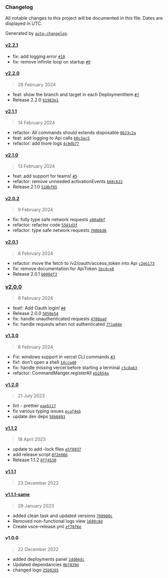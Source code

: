 ### Changelog

All notable changes to this project will be documented in this file. Dates are displayed in UTC.

Generated by [`auto-changelog`](https://github.com/CookPete/auto-changelog).

#### [v2.2.1](https://github.com/aarondill/Vercel-Project-Manager/compare/v2.2.0...v2.2.1)

- fix: add logging.error [`#10`](https://github.com/aarondill/Vercel-Project-Manager/pull/10)
- fix: remove infinite loop on startup [`#9`](https://github.com/aarondill/Vercel-Project-Manager/pull/9)

#### [v2.2.0](https://github.com/aarondill/Vercel-Project-Manager/compare/v2.1.1...v2.2.0)

> 28 February 2024

- feat: show the branch and target in each DeploymentItem [`#7`](https://github.com/aarondill/Vercel-Project-Manager/pull/7)
- Release 2.2.0 [`b1983e1`](https://github.com/aarondill/Vercel-Project-Manager/commit/b1983e1c98b1fc59e0b9c1b6b8ece6258e70e2dc)

#### [v2.1.1](https://github.com/aarondill/Vercel-Project-Manager/compare/v2.1.0...v2.1.1)

> 14 February 2024

- refactor: All commands should extends disposable [`0b23c2a`](https://github.com/aarondill/Vercel-Project-Manager/commit/0b23c2a487a4f11c1462e8a69f179b1c6f14f05c)
- feat: add logging to Api calls [`b0c3ec5`](https://github.com/aarondill/Vercel-Project-Manager/commit/b0c3ec59d11c3235c82e152a0a3a1d2c429ac07a)
- refactor: add more logs [`4c0db77`](https://github.com/aarondill/Vercel-Project-Manager/commit/4c0db77809f77905cde10c4cb467a7543e755586)

#### [v2.1.0](https://github.com/aarondill/Vercel-Project-Manager/compare/v2.0.2...v2.1.0)

> 13 February 2024

- feat: add support for teams! [`#5`](https://github.com/aarondill/Vercel-Project-Manager/pull/5)
- refactor: remove unneeded activationEvents [`b68c622`](https://github.com/aarondill/Vercel-Project-Manager/commit/b68c622821cc7dfb08f5a75c42c30615fec724db)
- Release 2.1.0 [`518bf85`](https://github.com/aarondill/Vercel-Project-Manager/commit/518bf85a0cbfb9021041de5af666406518fdb2bc)

#### [v2.0.2](https://github.com/aarondill/Vercel-Project-Manager/compare/v2.0.1...v2.0.2)

> 9 February 2024

- fix: fully type safe network requests [`a98a8bf`](https://github.com/aarondill/Vercel-Project-Manager/commit/a98a8bf6ea13799cb216456ce1db9c91db7ac5ef)
- refactor: refactor code [`5501d3f`](https://github.com/aarondill/Vercel-Project-Manager/commit/5501d3f27a931459bf9f00cbd4775c1d35864a2f)
- refactor: type safe network requests [`760bbd6`](https://github.com/aarondill/Vercel-Project-Manager/commit/760bbd665023052e831a47642d8895b8b8c66794)

#### [v2.0.1](https://github.com/aarondill/Vercel-Project-Manager/compare/v2.0.0...v2.0.1)

> 8 February 2024

- refactor: move the fetch to /v2/oauth/access_token into Api [`c2eb173`](https://github.com/aarondill/Vercel-Project-Manager/commit/c2eb17398693416e69e7b725c3d85336816a4c69)
- fix: remove documentation for ApiToken [`1bcdce8`](https://github.com/aarondill/Vercel-Project-Manager/commit/1bcdce85f28aa559697f33af32a2f48e3e101ac0)
- Release 2.0.1 [`b090df3`](https://github.com/aarondill/Vercel-Project-Manager/commit/b090df3a8d41c06d54190c4ba4628c0b01582d53)

### [v2.0.0](https://github.com/aarondill/Vercel-Project-Manager/compare/v1.3.0...v2.0.0)

> 8 February 2024

- feat!: Add Oauth login! [`#4`](https://github.com/aarondill/Vercel-Project-Manager/pull/4)
- Release 2.0.0 [`5050e54`](https://github.com/aarondill/Vercel-Project-Manager/commit/5050e547fd98dc4fe39db5b8fb2150fd55136f3c)
- fix: handle unauthenticated requests [`4708aad`](https://github.com/aarondill/Vercel-Project-Manager/commit/4708aadbe4762106afbc620b5a6fefa21eba0211)
- fix: handle requests when not authenticated [`771a84e`](https://github.com/aarondill/Vercel-Project-Manager/commit/771a84ef0fffd43f19ad8f4d5d661271b46d36e6)

#### [v1.3.0](https://github.com/aarondill/Vercel-Project-Manager/compare/v1.2.0...v1.3.0)

> 8 February 2024

- Fix: windows support in vercel CLI commands [`#3`](https://github.com/aarondill/Vercel-Project-Manager/pull/3)
- fix!: don't open a shell [`14cca40`](https://github.com/aarondill/Vercel-Project-Manager/commit/14cca40f41b846504c4f3cd1189cfbc78fc20f7c)
- fix: handle missing vercel before starting a terminal [`c5c8ab3`](https://github.com/aarondill/Vercel-Project-Manager/commit/c5c8ab31dfe9546b765944db2a6850549aad9cec)
- refactor: CommandManger.registerAll [`eb2654a`](https://github.com/aarondill/Vercel-Project-Manager/commit/eb2654a86008f9cba0df065e9b91609575829622)

#### [v1.2.0](https://github.com/aarondill/Vercel-Project-Manager/compare/v1.1.2...v1.2.0)

> 21 July 2023

- lint - prettier [`eaeb117`](https://github.com/aarondill/Vercel-Project-Manager/commit/eaeb117e37daf9570590d35e489515cdf6a0dd1d)
- fix various typing issues [`ecaf4eb`](https://github.com/aarondill/Vercel-Project-Manager/commit/ecaf4eb9f5e0cc0c277641816e44e8b6cb5475da)
- update dev deps [`56b0493`](https://github.com/aarondill/Vercel-Project-Manager/commit/56b049333e06ff2ef25f086ed65b6405d4600e60)

#### [v1.1.2](https://github.com/aarondill/Vercel-Project-Manager/compare/v1.1.1...v1.1.2)

> 18 April 2023

- update to add -lock files [`e5f8937`](https://github.com/aarondill/Vercel-Project-Manager/commit/e5f893710f2a34dba71c90dff8965c96b705173a)
- add release script [`8f2e666`](https://github.com/aarondill/Vercel-Project-Manager/commit/8f2e666f521bd2d58119384b5073bc9049167aef)
- Release 1.1.2 [`8f74530`](https://github.com/aarondill/Vercel-Project-Manager/commit/8f7453025e65993aa099d5a363ce83f3c3188161)

#### [v1.1.1](https://github.com/aarondill/Vercel-Project-Manager/compare/v1.1.1-same...v1.1.1)

> 23 December 2022

#### [v1.1.1-same](https://github.com/aarondill/Vercel-Project-Manager/compare/v1.0.0...v1.1.1-same)

> 29 January 2023

- added clean task and updated versions [`708900c`](https://github.com/aarondill/Vercel-Project-Manager/commit/708900c007d5d2fb65e38f930d9f9b0907b2dcdd)
- Removed non-functional logs view [`1689c8d`](https://github.com/aarondill/Vercel-Project-Manager/commit/1689c8dce933d9730838da3771365ec3d759f640)
- Create vsce-release.yml [`ef70f6e`](https://github.com/aarondill/Vercel-Project-Manager/commit/ef70f6ec327c8591393da05ae65b4d122b9fc187)

#### v1.0.0

> 22 December 2022

- added deployments panel [`1dd04dc`](https://github.com/aarondill/Vercel-Project-Manager/commit/1dd04dcdbab54835ca82b9b29368ee93c07f4a98)
- Updated dependancies [`0b7839d`](https://github.com/aarondill/Vercel-Project-Manager/commit/0b7839d50b0afcffafa3029a1af82dbde3ca0777)
- changed logo [`25b0265`](https://github.com/aarondill/Vercel-Project-Manager/commit/25b026531c260a08ca28efdbd6d460105f7e4998)
